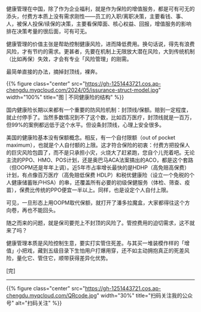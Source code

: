 
健康管理在中国，除了作为企业福利，就是作为保险的增值服务，都是可有可无的添头，付费方本质上没有需求刚性——员工的入职/离职决策，主要看钱、事、人，被保人投保/续保的决策，主要看保障面、核心权益、回报，增值服务的影响排在决策考量的很后面，可有可无。

健康管理的价值主张是帮助控制健康风险，进而降低费用。换句话说，得先有浪费风险，才有节约的需求。更甚者，先要在机制上无限放大潜在风险，大到传统机制（比如再保）失效，才会有专业「风险管理」的刚需。

最简单直接的办法，摘掉封顶线，裸奔。

<!--more-->

{{% figure class="center" src="https://gh-1251443721.cos.ap-chengdu.myqcloud.com/2024/05/issurance-struct-model.jpg" width="100%" title="图 | 不同健康险的结构" %}}

国内健康险长期以来都有一个重要的防风险机制：封顶线/保额。赔到一定程度，就止付停手了。当然多数情况到不了这个数，比如百万医疗，封顶线就是一百万，但99%的案例都远低于这个水平。但设条封顶线，心理上安全很多。

美国的健康险基本没有保额概念。相反，有一个自付限额（out of pocket maximum），也就是个人自付额的上限。这才符合保险的初衷：付费方把投保人的巨灾风险包圆了，而不是只承担小灾，火烧大了赶紧跑，您自个儿兜着吧。无论主流的PPO、HMO、POS计划，还是奥巴马ACA法案搞出的ACO，都是这个套路（但OOPM还是年年上调）。近5年市占率增长最快的是HDHP（高免赔高保费）计划，有点像百万医疗（高免赔低保费 HDLP）和税优健康险（设立一个免税的个人健康储蓄账户HSA）的串，还覆盖所有必要的初级保健服务（体检、筛查、疫苗），保费比传统的PPO便宜一半以上。同样，也是设定个人自付上限。

可见，一旦形态上用OOPM取代保额，就打开了潘多拉魔盒，大家都得往这个方向卷，再也不能回头。

随之而来的问题，就是保司要兜上不封顶的风险了。管控费用的迫切需求，这不就来了吗？

健康管理本质是风险控制生意，要实打实管住死差。与其买一堆装模作样的「增值」小把戏，藏到五级目录下生怕用户打爆用穿，还不如主动拥抱真正的死差风险，量化它、管住它，顺带获得差异化优势。


[完]

---

<!-- {% raw %} -->
{{% figure class="center" src="https://gh-1251443721.cos.ap-chengdu.myqcloud.com/QRcode.jpg" width="30%" title="扫码关注我的公众号" alt="扫码关注" %}}
<!-- {% endraw %} -->
